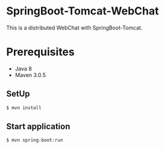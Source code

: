 # SpringBoot-Tomcat-WebChat

This is a distributed WebChat with SpringBoot-Tomcat.

# Prerequisites

* Java 8
* Maven 3.0.5

## SetUp

```sh
$ mvn install
```

## Start application

```sh
$ mvn spring-boot:run
```
